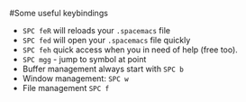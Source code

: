 #Some useful keybindings

- `SPC feR` will reloads your `.spacemacs` file
- `SPC fed` will open your `.spacemacs` file quickly
- `SPC feh` quick access when you in need of help (free too).
- `SPC mgg` - jump to symbol at point
- Buffer management always start with `SPC b`
- Window management: `SPC w`
- File management `SPC f`
